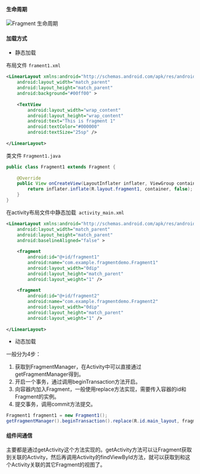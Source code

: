 #### 生命周期

![Fragment 生命周期](http://upload-images.jianshu.io/upload_images/2244681-3685a0866eb07d3a.png?imageMogr2/auto-orient/strip%7CimageView2/2/w/1240)

#### 加载方式

- 静态加载

布局文件 ```frament1.xml```

```xml
<LinearLayout xmlns:android="http://schemas.android.com/apk/res/android"  
    android:layout_width="match_parent"  
    android:layout_height="match_parent"  
    android:background="#00ff00" >  
  
    <TextView  
        android:layout_width="wrap_content"  
        android:layout_height="wrap_content"  
        android:text="This is fragment 1"  
        android:textColor="#000000"  
        android:textSize="25sp" />  
  
</LinearLayout> 
```

类文件 ```Fragment1.java```

```java
public class Fragment1 extends Fragment {  
  
    @Override  
    public View onCreateView(LayoutInflater inflater, ViewGroup container, Bundle savedInstanceState) {  
        return inflater.inflate(R.layout.fragment1, container, false);  
    }  
}  
```

在activity布局文件中静态加载``` activity_main.xml```

```xml
<LinearLayout xmlns:android="http://schemas.android.com/apk/res/android"  
    android:layout_width="match_parent"  
    android:layout_height="match_parent"  
    android:baselineAligned="false" >  
  
    <fragment  
        android:id="@+id/fragment1"  
        android:name="com.example.fragmentdemo.Fragment1"  
        android:layout_width="0dip"  
        android:layout_height="match_parent"  
        android:layout_weight="1" />  
  
    <fragment  
        android:id="@+id/fragment2"  
        android:name="com.example.fragmentdemo.Fragment2"  
        android:layout_width="0dip"  
        android:layout_height="match_parent"  
        android:layout_weight="1" />  
  
</LinearLayout>  
```

- 动态加载

一般分为4步：

1. 获取到FragmentManager，在Activity中可以直接通过getFragmentManager得到。
2. 开启一个事务，通过调用beginTransaction方法开启。
3. 向容器内加入Fragment，一般使用replace方法实现，需要传入容器的id和Fragment的实例。
4. 提交事务，调用commit方法提交。

```java
Fragment1 fragment1 = new Fragment1();  
getFragmentManager().beginTransaction().replace(R.id.main_layout, fragment1).commit();
```

#### 组件间通信

主要都是通过getActivity这个方法实现的。getActivity方法可以让Fragment获取到关联的Activity，然后再调用Activity的findViewById方法，就可以获取到和这个Activity关联的其它Fragment的视图了。